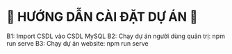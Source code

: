 # 🎉 HƯỚNG DẪN CÀI ĐẶT DỰ ÁN 🎉

B1: Import CSDL vào CSDL MySQL
B2: Chạy dự án người dùng quản trị: npm run serve
B3: Chạy dự án website: npm run serve
